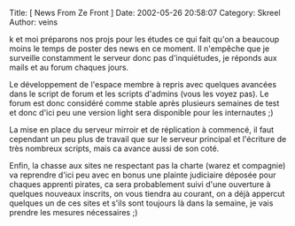 Title: [ News From Ze Front ]
Date: 2002-05-26 20:58:07
Category: Skreel
Author: veins

k et moi préparons nos projs pour les études ce qui fait qu'on a beaucoup moins le temps de poster des news en ce moment.
Il n'empêche que je surveille constamment le serveur donc pas d'inquiétudes, je réponds aux mails et au forum chaques jours.

Le développement de l'espace membre à repris avec quelques avancées dans le script de forum et les scripts d'admins (vous les voyez pas).
Le forum est donc considéré comme stable après plusieurs semaines de test et donc d'ici peu une version light sera disponible pour les internautes ;)

La mise en place du serveur mirroir et de réplication à commencé, il faut cependant un peu plus de travail que sur le serveur principal et l'écriture de très nombreux scripts, mais ca avance aussi de son coté.

Enfin, la chasse aux sites ne respectant pas la charte (warez et compagnie) va reprendre d'ici peu avec en bonus une plainte judiciaire déposée pour chaques apprenti pirates, ca sera probablement suivi d'une ouverture à quelques nouveaux inscrits, on vous tiendra au courant, on a déjà appercut quelques un de ces sites et s'ils sont toujours là dans la semaine, je vais prendre les mesures nécessaires  ;)